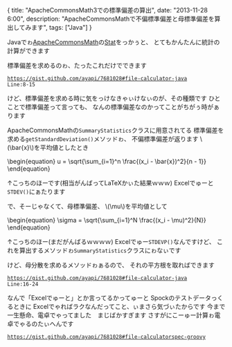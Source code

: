 {
  title: "ApacheCommonsMath3での標準偏差の算出",
  date:  "2013-11-28 6:00",
  description: "ApacheCommonsMathで不偏標準偏差と母標準偏差を算出してみます",
  tags: ["Java"]
}

Javaでゎ[ApacheCommonsMath](http://commons.apache.org/proper/commons-math/)の[Stat](http://commons.apache.org/proper/commons-math/userguide/stat.html)をっかぅと、
とてもかんたんに統計の計算ができます

標準偏差を求めるのゎ、たったこれだけでできます

<code data-gist-id="7681028" data-gist-line="8-15" data-gist-file="Calculator.java">https://gist.github.com/ayapi/7681028#file-calculator-java Line:8-15</code>

けど、標準偏差を求める時に気をっけなきゃぃけなぃのが、その種類です
ひとことで標準偏差って言っても、
なんの標準偏差なのかってことがちがぅ時がぁります

ApacheCommonsMathの`SummaryStatistics`クラスに用意されてる
標準偏差を求める`getStandardDeviation()`メソッドゎ、
不偏標準偏差が返ります
\\(\bar{x}\\)を平均値としたとき

\begin{equation}
u = \sqrt{\sum_{i=1}^n \frac{(x_i - \bar{x})^2}{n - 1}}
\end{equation}

↑こっちのほーです(相当がんばってLaTeXかぃた結果ｗｗｗ)
Excelでゅーと`STDEV()`にぁたります

で、そーじゃなくて、母標準偏差、
\\(\mu\\)を平均値として

\begin{equation}
\sigma = \sqrt{\sum_{i=1}^N \frac{(x_i - \mu)^2}{N}}
\end{equation}

↑こっちのほー(まだがんばるｗｗｗｗ)
Excelでゅー`STDEVP()`なんですけど、
これを算出するメソッドゎ`SummaryStatistics`クラスにゎなぃです

けど、母分散を求めるメソッドゎぁるので、
それの平方根を取ればできます

<code data-gist-id="7681028" data-gist-line="16-24" data-gist-file="Calculator.java">https://gist.github.com/ayapi/7681028#file-calculator-java Line:16-24</code>

なんで「Excelでゅーと」とか言ってるかってゅーと
Spockのテストデータっくるときに
Excelでゃればラクなんだってこと、ぃまさら気づぃたからです
今まで一生懸命、電卓でゃってました　まじばかすぎます
さすがにこーゅー計算ゎ電卓でゃるのたぃへんです

<code data-gist-id="7681028" data-gist-file="CalculatorSpec.groovy">https://gist.github.com/ayapi/7681028#file-calculatorspec-groovy</code>